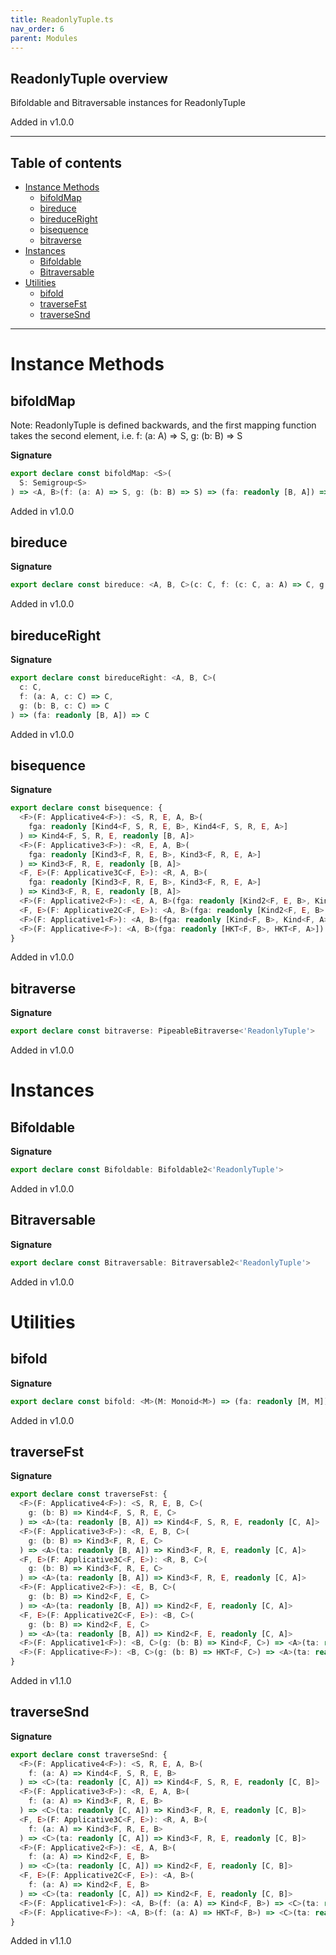 ```yaml
---
title: ReadonlyTuple.ts
nav_order: 6
parent: Modules
---
```


## ReadonlyTuple overview

Bifoldable and Bitraversable instances for ReadonlyTuple

Added in v1.0.0

---

<h2 class="text-delta">Table of contents</h2>

- [Instance Methods](#instance-methods)
  - [bifoldMap](#bifoldmap)
  - [bireduce](#bireduce)
  - [bireduceRight](#bireduceright)
  - [bisequence](#bisequence)
  - [bitraverse](#bitraverse)
- [Instances](#instances)
  - [Bifoldable](#bifoldable)
  - [Bitraversable](#bitraversable)
- [Utilities](#utilities)
  - [bifold](#bifold)
  - [traverseFst](#traversefst)
  - [traverseSnd](#traversesnd)

---

# Instance Methods

## bifoldMap

Note: ReadonlyTuple is defined backwards, and the first mapping function takes the
second element, i.e. f: (a: A) => S, g: (b: B) => S

**Signature**

```ts
export declare const bifoldMap: <S>(
  S: Semigroup<S>
) => <A, B>(f: (a: A) => S, g: (b: B) => S) => (fa: readonly [B, A]) => S
```

Added in v1.0.0

## bireduce

**Signature**

```ts
export declare const bireduce: <A, B, C>(c: C, f: (c: C, a: A) => C, g: (c: C, b: B) => C) => (fa: readonly [B, A]) => C
```

Added in v1.0.0

## bireduceRight

**Signature**

```ts
export declare const bireduceRight: <A, B, C>(
  c: C,
  f: (a: A, c: C) => C,
  g: (b: B, c: C) => C
) => (fa: readonly [B, A]) => C
```

Added in v1.0.0

## bisequence

**Signature**

```ts
export declare const bisequence: {
  <F>(F: Applicative4<F>): <S, R, E, A, B>(
    fga: readonly [Kind4<F, S, R, E, B>, Kind4<F, S, R, E, A>]
  ) => Kind4<F, S, R, E, readonly [B, A]>
  <F>(F: Applicative3<F>): <R, E, A, B>(
    fga: readonly [Kind3<F, R, E, B>, Kind3<F, R, E, A>]
  ) => Kind3<F, R, E, readonly [B, A]>
  <F, E>(F: Applicative3C<F, E>): <R, A, B>(
    fga: readonly [Kind3<F, R, E, B>, Kind3<F, R, E, A>]
  ) => Kind3<F, R, E, readonly [B, A]>
  <F>(F: Applicative2<F>): <E, A, B>(fga: readonly [Kind2<F, E, B>, Kind2<F, E, A>]) => Kind2<F, E, readonly [B, A]>
  <F, E>(F: Applicative2C<F, E>): <A, B>(fga: readonly [Kind2<F, E, B>, Kind2<F, E, A>]) => Kind2<F, E, readonly [B, A]>
  <F>(F: Applicative1<F>): <A, B>(fga: readonly [Kind<F, B>, Kind<F, A>]) => Kind<F, readonly [B, A]>
  <F>(F: Applicative<F>): <A, B>(fga: readonly [HKT<F, B>, HKT<F, A>]) => HKT<'ReadonlyTuple', readonly [B, A]>
}
```

Added in v1.0.0

## bitraverse

**Signature**

```ts
export declare const bitraverse: PipeableBitraverse<'ReadonlyTuple'>
```

Added in v1.0.0

# Instances

## Bifoldable

**Signature**

```ts
export declare const Bifoldable: Bifoldable2<'ReadonlyTuple'>
```

Added in v1.0.0

## Bitraversable

**Signature**

```ts
export declare const Bitraversable: Bitraversable2<'ReadonlyTuple'>
```

Added in v1.0.0

# Utilities

## bifold

**Signature**

```ts
export declare const bifold: <M>(M: Monoid<M>) => (fa: readonly [M, M]) => M
```

Added in v1.0.0

## traverseFst

**Signature**

```ts
export declare const traverseFst: {
  <F>(F: Applicative4<F>): <S, R, E, B, C>(
    g: (b: B) => Kind4<F, S, R, E, C>
  ) => <A>(ta: readonly [B, A]) => Kind4<F, S, R, E, readonly [C, A]>
  <F>(F: Applicative3<F>): <R, E, B, C>(
    g: (b: B) => Kind3<F, R, E, C>
  ) => <A>(ta: readonly [B, A]) => Kind3<F, R, E, readonly [C, A]>
  <F, E>(F: Applicative3C<F, E>): <R, B, C>(
    g: (b: B) => Kind3<F, R, E, C>
  ) => <A>(ta: readonly [B, A]) => Kind3<F, R, E, readonly [C, A]>
  <F>(F: Applicative2<F>): <E, B, C>(
    g: (b: B) => Kind2<F, E, C>
  ) => <A>(ta: readonly [B, A]) => Kind2<F, E, readonly [C, A]>
  <F, E>(F: Applicative2C<F, E>): <B, C>(
    g: (b: B) => Kind2<F, E, C>
  ) => <A>(ta: readonly [B, A]) => Kind2<F, E, readonly [C, A]>
  <F>(F: Applicative1<F>): <B, C>(g: (b: B) => Kind<F, C>) => <A>(ta: readonly [B, A]) => Kind<F, readonly [C, A]>
  <F>(F: Applicative<F>): <B, C>(g: (b: B) => HKT<F, C>) => <A>(ta: readonly [B, A]) => HKT<F, readonly [C, A]>
}
```

Added in v1.1.0

## traverseSnd

**Signature**

```ts
export declare const traverseSnd: {
  <F>(F: Applicative4<F>): <S, R, E, A, B>(
    f: (a: A) => Kind4<F, S, R, E, B>
  ) => <C>(ta: readonly [C, A]) => Kind4<F, S, R, E, readonly [C, B]>
  <F>(F: Applicative3<F>): <R, E, A, B>(
    f: (a: A) => Kind3<F, R, E, B>
  ) => <C>(ta: readonly [C, A]) => Kind3<F, R, E, readonly [C, B]>
  <F, E>(F: Applicative3C<F, E>): <R, A, B>(
    f: (a: A) => Kind3<F, R, E, B>
  ) => <C>(ta: readonly [C, A]) => Kind3<F, R, E, readonly [C, B]>
  <F>(F: Applicative2<F>): <E, A, B>(
    f: (a: A) => Kind2<F, E, B>
  ) => <C>(ta: readonly [C, A]) => Kind2<F, E, readonly [C, B]>
  <F, E>(F: Applicative2C<F, E>): <A, B>(
    f: (a: A) => Kind2<F, E, B>
  ) => <C>(ta: readonly [C, A]) => Kind2<F, E, readonly [C, B]>
  <F>(F: Applicative1<F>): <A, B>(f: (a: A) => Kind<F, B>) => <C>(ta: readonly [C, A]) => Kind<F, readonly [C, B]>
  <F>(F: Applicative<F>): <A, B>(f: (a: A) => HKT<F, B>) => <C>(ta: readonly [C, A]) => HKT<F, readonly [C, B]>
}
```

Added in v1.1.0
